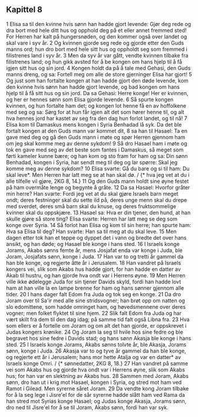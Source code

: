 ## Kapittel 8

1 Elisa sa til den kvinne hvis sønn han hadde gjort levende: Gjør deg rede og dra bort med hele ditt hus og opphold deg på et eller annet fremmed sted! For Herren har kalt på hungersnøden, og den kommer også over landet og skal vare i syv år.
2 Og kvinnen gjorde seg rede og gjorde etter den Guds manns ord; hun dro bort med hele sitt hus og oppholdt seg som fremmed i filistrenes land i syv år.
3 Men da syv år var gått, vendte kvinnen tilbake fra filistrenes land; og hun gikk avsted for å be kongen om hans hjelp til å få igjen sitt hus og sin jord.
4 Kongen holdt da på å tale med Gehasi, den Guds manns dreng, og sa: Fortell meg om alle de store gjerninger Elisa har gjort!
5 Og just som han fortalte kongen at han hadde gjort den døde levende, kom den kvinne hvis sønn han hadde gjort levende, og bad kongen om hans hjelp til å få sitt hus og sin jord. Da sa Gehasi: Herre konge! Her er kvinnen, og her er hennes sønn som Elisa gjorde levende.
6 Så spurte kongen kvinnen, og hun fortalte ham det; og kongen lot henne få en av hoffolkene med seg og sa: Sørg for at hun får igjen alt det som hører henne til, og alt hva hennes jord har kastet av seg fra den dag hun forlot landet, og til nå!
7 Elisa kom til Damaskus mens kongen i Syria Benhadad lå syk. Da det ble fortalt kongen at den Guds mann var kommet dit,
8 sa han til Hasael: Ta en gave med deg og gå den Guds mann i møte og spør Herren gjennom ham om jeg skal komme meg av denne sykdom!
9 Så dro Hasael ham i møte og tok en gave med seg av det beste som fantes i Damaskus, så meget som førti kameler kunne bære; og han kom og sto fram for ham og sa: Din sønn Benhadad, kongen i Syria, har sendt meg til deg og lar spørre: Skal jeg komme meg av denne sykdom?
10 Elisa svarte: Gå du bare og si til ham: Du skal leve*. Men Herren har latt meg se at han skal dø. / {* hva jeg vet at du i alle tilfelle vil gjøre, 2KG 8, 14.}
11 Og den Guds mann holdt sine øyne festet på ham overmåte lenge og begynte å gråte.
12 Da sa Hasael: Hvorfor gråter min herre? Han svarte: Fordi jeg vet at du skal gjøre Israels barn meget ondt; deres festninger skal du sette ild på, deres unge menn skal du drepe med sverdet, deres små barn skal du knuse, og deres fruktsommelige kvinner skal du oppskjære.
13 Hasael sa: Hva er din tjener, den hund, at han skulle gjøre så store ting? Elisa svarte: Herren har latt meg se deg som konge over Syria.
14 Så forlot han Elisa og kom til sin herre; han spurte ham: Hva sa Elisa til deg? Han svarte: Han sa til meg at du skal leve.
15 Men dagen etter tok han et teppe og dyppet det i vann og bredte det over hans ansikt, og han døde; og Hasael ble konge i hans sted.
16 I Israels konge Jorams, Akabs sønns femte år, mens Josjafat enda var konge i Juda, ble Joram, Josjafats sønn, konge i Juda.
17 Han var to og tretti år gammel da han ble konge, og regjerte åtte år i Jerusalem.
18 Han vandret på Israels kongers vei, slik som Akabs hus hadde gjort, for han hadde en datter av Akab til hustru, og han gjorde hva ondt var i Herrens øyne.
19 Men Herren ville ikke ødelegge Juda for sin tjener Davids skyld, fordi han hadde lovt ham at han ville la en lampe brenne for ham og hans sønner gjennom alle tider.
20 I hans dager falt Edom fra Juda og tok seg en konge.
21 Da dro Joram over til Sa'ir med alle sine stridsvogner; han brøt opp om natten og slo edomittene, som hadde omringet ham, og høvedsmennene over deres vogner; men folket flyktet til sine hjem.
22 Slik falt Edom fra Juda og har vært skilt fra dem til den dag idag; på samme tid falt også Libna fra.
23 Hva som ellers er å fortelle om Joram og om alt det han gjorde, er oppskrevet i Judas kongers krønike.
24 Og Joram la seg til hvile hos sine fedre og ble begravet hos sine fedre i Davids stad; og hans sønn Akasja ble konge i hans sted.
25 I Israels konge Jorams, Akabs sønns tolvte år, ble Akasja, Jorams sønn, konge i Juda.
26 Akasja var to og tyve år gammel da han ble konge, og regjerte ett år i Jerusalem; hans mor hette Atalja og var en datter* av Israels konge Omri. / {* sønnedatter, 2KG 8, 18.}
27 Han vandret på samme vei som Akabs hus og gjorde hva ondt var i Herrens øyne, slik som Akabs hus; for han var en slektning av Akabs hus.
28 Sammen med Joram, Akabs sønn, dro han ut i krig mot Hasael, kongen i Syria, og stred mot ham ved Ramot i Gilead. Men syrerne såret Joram.
29 Da vendte kong Joram tilbake for å la seg lege i Jisre'el for de sår syrerne hadde slått ham ved Rama da han stred mot Syrias konge Hasael; og Judas konge Akasja, Jorams sønn, dro ned til Jisre'el for å se til Joram, Akabs sønn, fordi han var syk.
